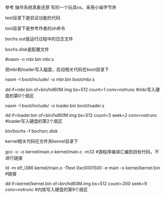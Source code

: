 参考 操作系统真象还原 写的一个玩具os，采用小端字节序

test目录下是验证功能的代码

tool目录下是参考作者的sh命令

bochs.out是运行过程中的日志文件

bochs.disk是配置文件

#nasm -o mbr.bin mbr.s

把mbr和loader写入磁盘，启动相关代码在boot目录下

nasm -I boot/include/ -o mbr.bin boot/mbr.s

dd if=mbr.bin of=bin/hd60M.img bs=512 count=1 conv=notrunc  #mbr写入硬盘的第0个扇区

nasm -I boot/include/ -o loader.bin boot/loader.s

dd if=loader.bin of=bin/hd60M.img bs=512 count=3 seek=2 conv=notrunc  #loader写入硬盘的第2个扇区

bin/bochs -f bochsrc.disk

kernel相关代码在文件夹kernel目录下

gcc -c -o kernel/main.o kernel/main.c -m32  #源程序编译汇编到目标代码，不进行链接

ld -m elf_i386 kernel/main.o -Ttext 0xc0001500 -e main -o kernel/kernel.bin   #链接

dd if=kernel/kernel.bin of=bin/hd60M.img bs=512 count=200 seek=9 conv=notrunc  #内核写入硬盘的第9个扇区